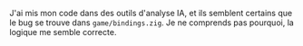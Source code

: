 J'ai mis mon code dans des outils d'analyse IA, et ils semblent certains que le bug se trouve dans `game/bindings.zig`. Je ne comprends pas pourquoi, la logique me semble correcte.
